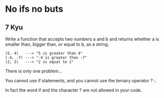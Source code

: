 # No ifs no buts
## 7 Kyu

Write a function that accepts two numbers a and b and returns whether a is smaller than, bigger than, or equal to b, as a string.
```
(5, 4)   ---> "5 is greater than 4"
(-4, -7) ---> "-4 is greater than -7"
(2, 2)   ---> "2 is equal to 2"
```
There is only one problem...

You cannot use if statements, and you cannot use the ternary operator ? :.

In fact the word if and the character ? are not allowed in your code.